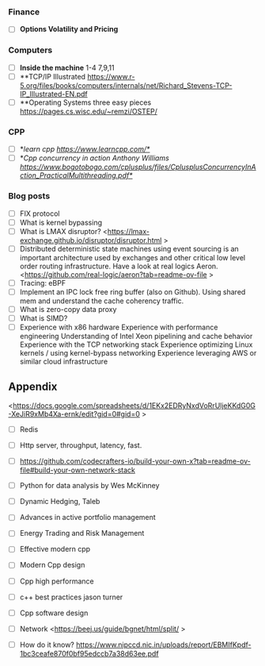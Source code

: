 ### Finance
- [ ] **Options Volatility and Pricing**
### Computers
- [ ] **Inside the machine** 1-4 7,9,11
- [ ] **TCP/IP Illustrated <https://www.r-5.org/files/books/computers/internals/net/Richard_Stevens-TCP-IP_Illustrated-EN.pdf>
- [ ] **Operating Systems three easy pieces <https://pages.cs.wisc.edu/~remzi/OSTEP/>
### CPP
- [ ] **learn cpp <https://www.learncpp.com/*>* 
- [ ] **Cpp concurrency in action Anthony Williams <https://www.bogotobogo.com/cplusplus/files/CplusplusConcurrencyInAction_PracticalMultithreading.pdf*>* 
### Blog posts
- [ ] FIX protocol
- [ ] What is kernel bypassing
- [ ] What is LMAX disruptor? <https://lmax-exchange.github.io/disruptor/disruptor.html >
- [ ] Distributed deterministic state machines using event sourcing is an important architecture used by exchanges and other critical low level order routing infrastructure. Have a look at real logics Aeron. <https://github.com/real-logic/aeron?tab=readme-ov-file >
- [ ] Tracing: eBPF
- [ ] Implement an IPC lock free ring buffer (also on Github). Using shared mem and understand the cache coherency traffic.
- [ ] What is zero-copy data proxy
- [ ] What is SIMD?
- [ ] Experience with x86 hardware
Experience with performance engineering
Understanding of Intel Xeon pipelining and cache behavior
Experience with the TCP networking stack
Experience optimizing Linux kernels / using kernel-bypass networking
Experience leveraging AWS or similar cloud infrastructure

## Appendix
<https://docs.google.com/spreadsheets/d/1EKx2EDRyNxdVoRrUljeKKdG0G-XeJiR9xMb4Xa-ernk/edit?gid=0#gid=0 >

- [ ] Redis
- [ ] Http server, throughput, latency, fast.
- [ ] <https://github.com/codecrafters-io/build-your-own-x?tab=readme-ov-file#build-your-own-network-stack>

- [ ] Python for data analysis by Wes McKinney

- [ ] Dynamic Hedging, Taleb
- [ ] Advances in active portfolio management
- [ ] Energy Trading and Risk Management

- [ ] Effective modern cpp
- [ ] Modern Cpp design
- [ ] Cpp high performance
- [ ] c++ best practices jason turner
- [ ] Cpp software design

- [ ] Network <https://beej.us/guide/bgnet/html/split/ >
- [ ] How do it know? <https://www.nipccd.nic.in/uploads/report/EBMIfKpdf-1bc3ceafe870f0bf95edccb7a38d63ee.pdf>
